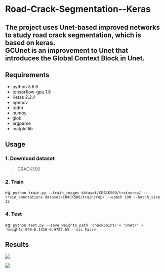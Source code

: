 # Road-Crack-Segmentation--Keras
The project uses Unet-based improved networks to study road crack segmentation, which is based on keras.  
GCUnet is an improvement to Unet that introduces the Global Context Block in Unet.  
----  
## Requirements  
- python 3.6.8  
- tensorflow-gpu 1.8 
- Ketas 2.2.4
- opencv  
- tqdm  
- numpy  
- glob  
- argparse  
- matplotlib  

## Usage  
### 1. Download dataset  
> CRACK500  
  
### 2. Train  
  eg. `python train.py --train_images dataset/CRACK500/traincrop/ --train_annotations dataset/CRACK500/traincrop/ --epoch 100 --batch_size 32`  

### 4. Test  
  eg. `python test.py --save_weights_path 'checkpoint/'+ 'Unet/' + 'weights-099-0.1416-0.9787.h5 --vis False`  
  
## Results 
![](https://github.com/TachibanaYoshino/Road-Crack-Segmentation--Keras/blob/master/result.png)  

![](https://github.com/TachibanaYoshino/Road-Crack-Segmentation--Keras/blob/master/Unet_predict/20160222_081839_641_721.jpg)  


